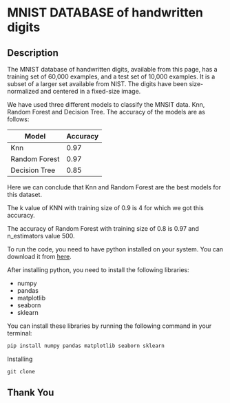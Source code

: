 # MNIST DATABASE of handwritten digits

## Description

The MNIST database of handwritten digits, available from this page, has a training set of 60,000 examples, and a test set of 10,000 examples. It is a subset of a larger set available from NIST. The digits have been size-normalized and centered in a fixed-size image.

We have used three different models to classify the MNSIT data. Knn, Random Forest and Decision Tree. The accuracy of the models are as follows:

| Model | Accuracy |
| --- | --- |
| Knn | 0.97 |
| Random Forest | 0.97 |
| Decision Tree | 0.85 |

Here we can conclude that Knn and Random Forest are the best models for this dataset.

The k value of KNN with training size of 0.9 is 4 for which we got this accuracy.

The accuracy of Random Forest with training size of 0.8 is 0.97 and n_estimators value 500.

To run the code, you need to have python installed on your system. You can download it from [here](https://www.python.org/downloads/).

After installing python, you need to install the following libraries:

* numpy
* pandas
* matplotlib
* seaborn
* sklearn

You can install these libraries by running the following command in your terminal:

```bash
pip install numpy pandas matplotlib seaborn sklearn
```

Installing 

```
git clone
```

## Thank You
